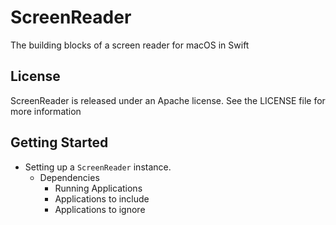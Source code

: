 # ScreenReader

The building blocks of a screen reader for macOS in Swift

## License

ScreenReader is released under an Apache license. See the LICENSE file for more information

## Getting Started

* Setting up a `ScreenReader` instance.
    * Dependencies
        * Running Applications
        * Applications to include
        * Applications to ignore
